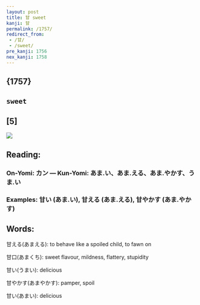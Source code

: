 ```yaml
---
layout: post
title: 甘 sweet
kanji: 甘
permalink: /1757/
redirect_from:
 - /甘/
 - /sweet/
pre_kanji: 1756
nex_kanji: 1758
---
```


## {1757}

## `sweet`

## [5]

<div class="stroke"><img src="E79498.png" /></div>

## Reading:

### On-Yomi: カン &mdash; Kun-Yomi: あま.い、あま.える、あま.やかす、うま.い

### Examples: 甘い (あま.い), 甘える (あま.える), 甘やかす (あま.やかす)

## Words:

甘える(あまえる): to behave like a spoiled child, to fawn on

甘口(あまくち): sweet flavour, mildness, flattery, stupidity

甘い(うまい): delicious

甘やかす(あまやかす): pamper, spoil

甘い(あまい): delicious
